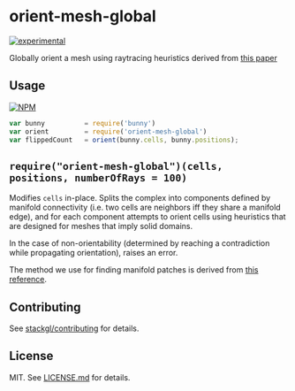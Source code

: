 # orient-mesh-global
[![experimental](http://badges.github.io/stability-badges/dist/experimental.svg)](http://github.com/badges/stability-badges)

Globally orient a mesh using raytracing heuristics derived from [this paper](http://jcgt.org/published/0003/04/02/paper-lowres.pdf)

## Usage

[![NPM](https://nodei.co/npm/orient-mesh-global.png)](https://www.npmjs.com/package/orient-mesh-global)

```javascript
var bunny          = require('bunny')
var orient         = require('orient-mesh-global')
var flippedCount   = orient(bunny.cells, bunny.positions);
```

`require("orient-mesh-global")(cells, positions, numberOfRays = 100)`
----------------------------------------------------
Modifies `cells` in-place. Splits the complex into components defined by manifold connectivity (i.e. two cells are neighbors iff they share a manifold edge), and for each component attempts to orient cells using heuristics that are designed for meshes that imply solid domains.

In the case of non-orientability (determined by reaching a contradiction while propagating orientation), raises an error.

The method we use for finding manifold patches is derived from [this reference](http://www.alecjacobson.com/weblog/?p=3618).

## Contributing

See [stackgl/contributing](https://github.com/stackgl/contributing) for details.

## License

MIT. See [LICENSE.md](http://github.com/ataber/orient-mesh-global/blob/master/LICENSE.md) for details.
